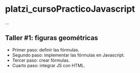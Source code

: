 # platzi_cursoPracticoJavascript

...

## Taller #1: figuras geométricas

- Primer paso: definir las fórmulas.
- Segundo paso: implementar las fórmulas en Javascript.
- Tercer paso: crear fórmulas.
- Cuarto paso: integrar JS con HTML.
